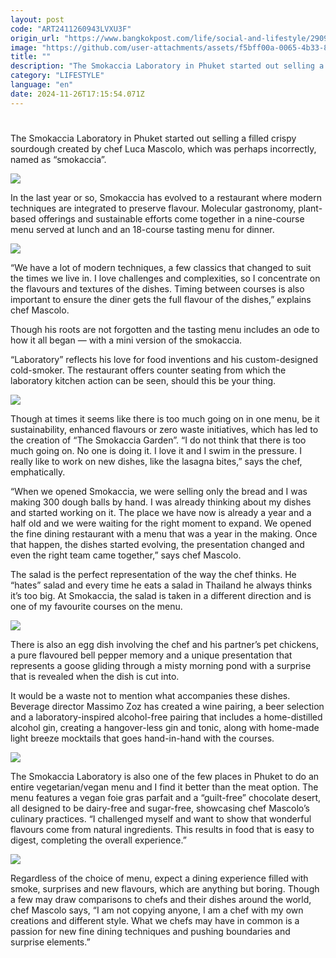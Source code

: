 ```yaml
---
layout: post
code: "ART2411260943LVXU3F"
origin_url: "https://www.bangkokpost.com/life/social-and-lifestyle/2909121/not-all-smoke-and-mirrors"
image: "https://github.com/user-attachments/assets/f5bff00a-0065-4b33-8ac9-61e40f50f8cc"
title: ""
description: "The Smokaccia Laboratory in Phuket started out selling a filled crispy sourdough created by chef Luca Mascolo, which was perhaps incorrectly, named as “smokaccia”."
category: "LIFESTYLE"
language: "en"
date: 2024-11-26T17:15:54.071Z
---
```


# 

The Smokaccia Laboratory in Phuket started out selling a filled crispy sourdough created by chef Luca Mascolo, which was perhaps incorrectly, named as “smokaccia”. 

![](https://github.com/user-attachments/assets/5776001b-97cd-46c3-a667-9fb0d79fa928)

In the last year or so, Smokaccia has evolved to a restaurant where modern techniques are integrated to preserve flavour. Molecular gastronomy, plant-based offerings and sustainable efforts come together in a nine-course menu served at lunch and an 18-course tasting menu for dinner. 

![](https://github.com/user-attachments/assets/bae518fb-4fd7-40cb-bbcc-3178c4b425ac)

“We have a lot of modern techniques, a few classics that changed to suit the times we live in. I love challenges and complexities, so I concentrate on the flavours and textures of the dishes. Timing between courses is also important to ensure the diner gets the full flavour of the dishes,” explains chef Mascolo. 

Though his roots are not forgotten and the tasting menu includes an ode to how it all began — with a mini version of the smokaccia. 

“Laboratory” reflects his love for food inventions and his custom-designed cold-smoker. The restaurant offers counter seating from which the laboratory kitchen action can be seen, should this be your thing. 

![](https://github.com/user-attachments/assets/6cdbb2fb-ab01-4b1c-92f1-51a4da0ac632)

Though at times it seems like there is too much going on in one menu, be it sustainability, enhanced flavours or zero waste initiatives, which has led to the creation of “The Smokaccia Garden”. “I do not think that there is too much going on. No one is doing it. I love it and I swim in the pressure. I really like to work on new dishes, like the lasagna bites,” says the chef, emphatically.  

“When we opened Smokaccia, we were selling only the bread and I was making 300 dough balls by hand. I was already thinking about my dishes and started working on it. The place we have now is already a year and a half old and we were waiting for the right moment to expand. We opened the fine dining restaurant with a menu that was a year in the making. Once that happen, the dishes started evolving, the presentation changed and even the right team came together,” says chef Mascolo. 

The salad is the perfect representation of the way the chef thinks. He “hates” salad and every time he eats a salad in Thailand he always thinks it’s too big. At Smokaccia, the salad is taken in a different direction and is one of my favourite courses on the menu. 

![](https://github.com/user-attachments/assets/a2d1bd8a-4830-4389-9c39-a7f844e1bbf7)

There is also an egg dish involving the chef and his partner’s pet chickens, a pure flavoured bell pepper memory and a unique presentation that represents a goose gliding through a misty morning pond with a surprise that is revealed when the dish is cut into. 

It would be a waste not to mention what accompanies these dishes. Beverage director Massimo Zoz has created a wine pairing, a beer selection and a laboratory-inspired alcohol-free pairing that includes a home-distilled alcohol gin, creating a hangover-less gin and tonic, along with home-made light breeze mocktails that goes hand-in-hand with the courses. 

![](https://static.bangkokpost.com/media/content/20241126/5360320.jpg)

The Smokaccia Laboratory is also one of the few places in Phuket to do an entire vegetarian/vegan menu and I find it better than the meat option. The menu features a vegan foie gras parfait and a “guilt-free” chocolate desert, all designed to be dairy-free and sugar-free, showcasing chef Mascolo’s culinary practices. “I challenged myself and want to show that wonderful flavours come from natural ingredients. This results in food that is easy to digest, completing the overall experience.”

![](https://github.com/user-attachments/assets/551d414f-a460-42d4-a3d1-f9fc4f7a4cd8)

Regardless of the choice of menu, expect a dining experience filled with smoke, surprises and new flavours, which are anything but boring. Though a few may draw comparisons to chefs and their dishes around the world, chef Mascolo says, “I am not copying anyone, I am a chef with my own creations and different style. What we chefs may have in common is a passion for new fine dining techniques and pushing boundaries and surprise elements.”